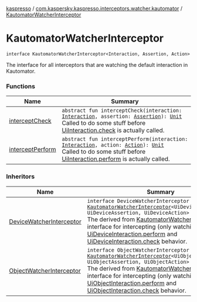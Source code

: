 [kaspresso](../../index.md) / [com.kaspersky.kaspresso.interceptors.watcher.kautomator](../index.md) / [KautomatorWatcherInterceptor](./index.md)

# KautomatorWatcherInterceptor

`interface KautomatorWatcherInterceptor<Interaction, Assertion, Action>`

The interface for all interceptors that are watching the default interaction in Kautomator.

### Functions

| Name | Summary |
|---|---|
| [interceptCheck](intercept-check.md) | `abstract fun interceptCheck(interaction: `[`Interaction`](index.md#Interaction)`, assertion: `[`Assertion`](index.md#Assertion)`): `[`Unit`](https://kotlinlang.org/api/latest/jvm/stdlib/kotlin/-unit/index.html)<br>Called to do some stuff before [UiInteraction.check](#) is actually called. |
| [interceptPerform](intercept-perform.md) | `abstract fun interceptPerform(interaction: `[`Interaction`](index.md#Interaction)`, action: `[`Action`](index.md#Action)`): `[`Unit`](https://kotlinlang.org/api/latest/jvm/stdlib/kotlin/-unit/index.html)<br>Called to do some stuff before [UiInteraction.perform](#) is actually called. |

### Inheritors

| Name | Summary |
|---|---|
| [DeviceWatcherInterceptor](../-device-watcher-interceptor.md) | `interface DeviceWatcherInterceptor : `[`KautomatorWatcherInterceptor`](./index.md)`<UiDeviceInteraction, UiDeviceAssertion, UiDeviceAction>`<br>The derived from [KautomatorWatcherInterceptor](./index.md) interface for intercepting (only watching) [UiDeviceInteraction.perform](#) and [UiDeviceInteraction.check](#) behavior. |
| [ObjectWatcherInterceptor](../-object-watcher-interceptor.md) | `interface ObjectWatcherInterceptor : `[`KautomatorWatcherInterceptor`](./index.md)`<UiObjectInteraction, UiObjectAssertion, UiObjectAction>`<br>The derived from [KautomatorWatcherInterceptor](./index.md) interface for intercepting (only watching) [UiObjectInteraction.perform](#) and [UiObjectInteraction.check](#) behavior. |
